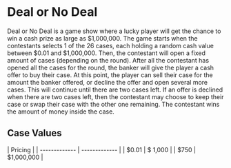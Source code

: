 # Deal or No Deal

Deal or No Deal is a game show where a lucky player will get the chance to win a cash prize as large as $1,000,000. The game starts when the contestants selects 1 of the 26 cases, each holding a random cash value between $0.01 and $1,000,000. Then, the contestant will open a fixed amount of cases (depending on the round). After all the contestant has opened all the cases for the round, the banker will give the player a cash offer to buy their case. At this point, the player can sell their case for the amount the banker offered, or decline the offer and open several more cases. This will continue until there are two cases left. If an offer is declined when there are two cases left, then the contestant may choose to keep their case or swap their case with the other one remaining. The contestant wins the amount of money inside the case.

## Case Values

| Pricing |
| ------------- | ------------- |
| $0.01 | $ 1,000 |
| $750 | $1,000,000 |
